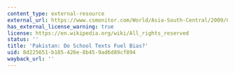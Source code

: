 ```yaml
---
content_type: external-resource
external_url: https://www.csmonitor.com/World/Asia-South-Central/2009/0121/p04s03-wosc.html
has_external_license_warning: true
license: https://en.wikipedia.org/wiki/All_rights_reserved
status: ''
title: 'Pakistan: Do School Texts Fuel Bias?'
uid: 8d225651-b185-426e-8b45-9ad6d89cf894
wayback_url: ''
---
```

